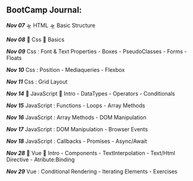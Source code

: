 

##  BootCamp Journal:
***Nov 07*** 🛸 HTML 🛸 Basic Structure 

***Nov 08***  🎨 Css 🎨  Basics 

***Nov 09***   Css : Font & Text Properties - Boxes - PseudoClasses - Forms - Floats 

***Nov 10***   Css : Position - Mediaqueries - Flexbox 

***Nov 11***  Css : Grid Layout 

***Nov 14***  🐯 JavaScript 🐯 Intro - DataTypes - Operators - Conditionals 

***Nov 15***   JavaScript : Functions - Loops - Array Methods 

***Nov 16***   JavaScript : Array Methods - DOM Manipulation

***Nov 17***   JavaScript :  DOM Manipulation - Browser Events

***Nov 18***   JavaScript :  Callbacks - Promises - Async/Await

***Nov 28***   🎠 Vue 🎠 Intro - Components - TextInterpolation - Text/Html Directive - Atribute:Binding

***Nov 29***   Vue : Conditional Rendering - Iterating Elements - Exercises


